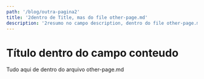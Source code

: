 ```yaml
---
path: '/blog/outra-pagina2'
title: '2dentro de Title, mas do file other-page.md'
description: '2resumo no campo description, dentro do file other-page.md'
---
```



# Título dentro do campo conteudo

Tudo aqui de dentro do arquivo other-page.md